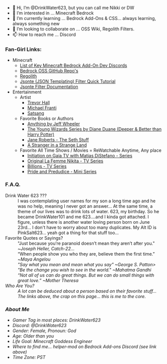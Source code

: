 - 👋 Hi, I’m @DrinkWater623, but you can call me Nikki or DW
- 👀 I’m interested in ... Minecraft Bedrock
- 🌱 I’m currently learning ... Bedrock Add-Ons & CSS... always learning, always something new
- 💞️ I’m looking to collaborate on ... OSS Wiki, Regolith Filters.  
- 📫 How to reach me ... Discord 

<!---
DrinkWater623/DrinkWater623 is a ✨ special ✨ repository because its `README.md` (this file) appears on your GitHub profile.
You can click the Preview link to take a look at your changes.
--->

### Fan-Girl Links:
- Minecraft
  - [List of Key Minecraft Bedrock Add-On Dev Discords](https://wiki.bedrock.dev/discord.html)
  - [Bedrock OSS GitHub Repo's](https://github.com/Bedrock-OSS)
  - [Regolith](https://bedrock-oss.github.io/regolith/)
  - [Jsonte (JSON Templating) Filter Quick Tutorial](https://mcdevkit.com/tutorial)
  - [Jsonte Filter Documentation](https://docs.mcdevkit.com/json-templating-engine/)
- Entertainment
  - Artist
      - [Trevor Hall](https://www.youtube.com/channel/UC85DFSVWYNQE_pNpPb1_zEw)
      - [Michael Franti](https://www.youtube.com/channel/UC8zBFZB7CLNMNnLR1WEgMbw)
      - [Satsang](https://www.youtube.com/channel/UC4RsXYA-D9cCb7Z4MOlPlWg)
  - Favorite Books or Authors
      - [Anything by Jeff Wheeler](https://jeff-wheeler.com/books/)
      - [The Young Wizards Series by Diane Duane (Deeper & Better than Harry Potter)](https://www.dianeduane.com/novels/)
      - [Jane Roberts - The Seth Stuff](https://en.wikipedia.org/wiki/Seth_Material)
      - [A Stranger in a Strange Land](https://en.wikipedia.org/wiki/Stranger_in_a_Strange_Land)
  - Favorite All Time Shows / Movies = ReWatchable Anytime, Any place
    - [Initiation on Gaia TV with Matias DiStefano - Series](https://www.gaia.com/series/initiation)
    - [Original La Femme Nikita - TV Series](https://www.imdb.com/title/tt0118379/)
    - [Billions - TV Series](https://www.imdb.com/title/tt4270492/?ref_=fn_al_tt_1)
    - [Pride and Predudice - Mini Series](https://www.imdb.com/title/tt0112130/?ref_=fn_al_tt_2)
  
### F.A.Q.
<dl>
  <dt>Drink Water 623 ???</dt>
  <dd>I was contemplating user names for my son a long time ago and he was no help, meaning I never got an answer... At the same time, a theme of our lives was to drink lots of water. 623, my birthday. So he became DrinkWater101 and me 623....and I kinda got attached.  I figure, unless there is another water loving person born on June 23rd... I don't have to worry about too many duplicates.  My Alt ID is PinkSalt623... yeah got a thing for that stuff too...</dd>
  <dt>Favorite Quotes or Sayings?</dt>
  <dd>"Just because you’re paranoid doesn’t mean they aren’t after you." ~<em>Joseph Heller, Catch-22…</em></dd>
  <dd>“When people show you who they are, believe them the first time.” ~<em>Maya Angelou</dd>
  <dd>"Say what you mean and mean what you say" ~<em>George S. Patton></em></dd>
  <dd>"Be the change you wish to see in the world." ~<em>Mahatma Gandhi</em></dd>
  <dd>“Not all of us can do great things. But we can do small things with great love.” ~<em>Mother Theresa</em></dd>
  <dt>Who Are You?</dt>
  <dd>A lot can be deduced about a person based on their favorite stuff... The links above, the crap on this page... this is me to the core.</dd>
</dl>
    
### About Me
- Gamer Tag in most places: DrinkWater623
- Discord: @DrinkWater623
- Gender: Female, Pronoun: God
- Age: Older than you
- Life Goal: Minecraft Goddess Engineer
- Where to find me... helper-mod on Bedrock Add-ons Discord (see link above)
- Time Zone: PST
